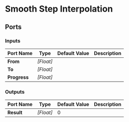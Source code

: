 # Smooth Step Interpolation

## Ports

### Inputs

Port Name|Type|Default Value|Description
---|---|---|---
**From**|_[Float]_||
**To**|_[Float]_||
**Progress**|_[Float]_||
### Outputs

Port Name|Type|Default Value|Description
---|---|---|---
**Result**|_[Float]_|0|
